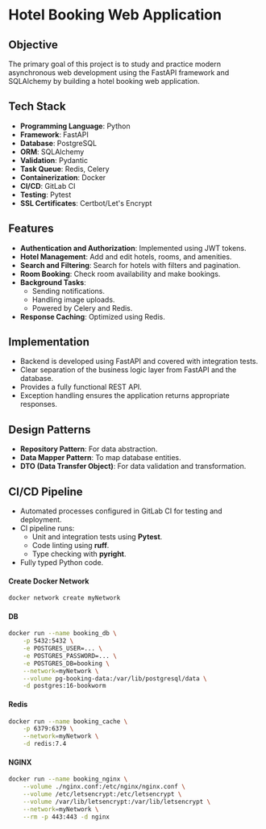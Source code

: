 # Hotel Booking Web Application

## Objective
The primary goal of this project is to study and practice modern asynchronous web development using the FastAPI framework and SQLAlchemy by building a hotel booking web application.

## Tech Stack
- **Programming Language**: Python
- **Framework**: FastAPI
- **Database**: PostgreSQL
- **ORM**: SQLAlchemy
- **Validation**: Pydantic
- **Task Queue**: Redis, Celery
- **Containerization**: Docker
- **CI/CD**: GitLab CI
- **Testing**: Pytest
- **SSL Certificates**: Certbot/Let's Encrypt

## Features
- **Authentication and Authorization**: Implemented using JWT tokens.
- **Hotel Management**: Add and edit hotels, rooms, and amenities.
- **Search and Filtering**: Search for hotels with filters and pagination.
- **Room Booking**: Check room availability and make bookings.
- **Background Tasks**: 
  - Sending notifications.
  - Handling image uploads.
  - Powered by Celery and Redis.
- **Response Caching**: Optimized using Redis.

## Implementation
- Backend is developed using FastAPI and covered with integration tests.
- Clear separation of the business logic layer from FastAPI and the database.
- Provides a fully functional REST API.
- Exception handling ensures the application returns appropriate responses.

## Design Patterns
- **Repository Pattern**: For data abstraction.
- **Data Mapper Pattern**: To map database entities.
- **DTO (Data Transfer Object)**: For data validation and transformation.

## CI/CD Pipeline
- Automated processes configured in GitLab CI for testing and deployment.
- CI pipeline runs:
  - Unit and integration tests using **Pytest**.
  - Code linting using **ruff**.
  - Type checking with **pyright**.
- Fully typed Python code.

#### Create Docker Network
```bash
docker network create myNetwork
```

#### DB
```bash
docker run --name booking_db \
    -p 5432:5432 \
    -e POSTGRES_USER=... \
    -e POSTGRES_PASSWORD=... \
    -e POSTGRES_DB=booking \
    --network=myNetwork \
    --volume pg-booking-data:/var/lib/postgresql/data \
    -d postgres:16-bookworm
```

#### Redis
```bash
docker run --name booking_cache \
    -p 6379:6379 \
    --network=myNetwork \
    -d redis:7.4
```

#### NGINX
```bash
docker run --name booking_nginx \
    --volume ./nginx.conf:/etc/nginx/nginx.conf \
    --volume /etc/letsencrypt:/etc/letsencrypt \
    --volume /var/lib/letsencrypt:/var/lib/letsencrypt \
    --network=myNetwork \
    --rm -p 443:443 -d nginx
```
